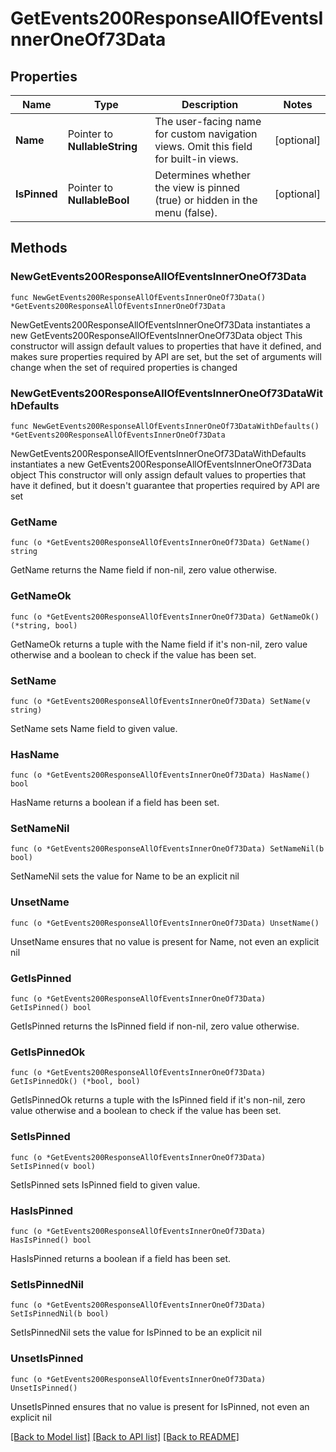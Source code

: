 # GetEvents200ResponseAllOfEventsInnerOneOf73Data

## Properties

Name | Type | Description | Notes
------------ | ------------- | ------------- | -------------
**Name** | Pointer to **NullableString** | The user-facing name for custom navigation views. Omit this field for built-in views.  | [optional] 
**IsPinned** | Pointer to **NullableBool** | Determines whether the view is pinned (true) or hidden in the menu (false).  | [optional] 

## Methods

### NewGetEvents200ResponseAllOfEventsInnerOneOf73Data

`func NewGetEvents200ResponseAllOfEventsInnerOneOf73Data() *GetEvents200ResponseAllOfEventsInnerOneOf73Data`

NewGetEvents200ResponseAllOfEventsInnerOneOf73Data instantiates a new GetEvents200ResponseAllOfEventsInnerOneOf73Data object
This constructor will assign default values to properties that have it defined,
and makes sure properties required by API are set, but the set of arguments
will change when the set of required properties is changed

### NewGetEvents200ResponseAllOfEventsInnerOneOf73DataWithDefaults

`func NewGetEvents200ResponseAllOfEventsInnerOneOf73DataWithDefaults() *GetEvents200ResponseAllOfEventsInnerOneOf73Data`

NewGetEvents200ResponseAllOfEventsInnerOneOf73DataWithDefaults instantiates a new GetEvents200ResponseAllOfEventsInnerOneOf73Data object
This constructor will only assign default values to properties that have it defined,
but it doesn't guarantee that properties required by API are set

### GetName

`func (o *GetEvents200ResponseAllOfEventsInnerOneOf73Data) GetName() string`

GetName returns the Name field if non-nil, zero value otherwise.

### GetNameOk

`func (o *GetEvents200ResponseAllOfEventsInnerOneOf73Data) GetNameOk() (*string, bool)`

GetNameOk returns a tuple with the Name field if it's non-nil, zero value otherwise
and a boolean to check if the value has been set.

### SetName

`func (o *GetEvents200ResponseAllOfEventsInnerOneOf73Data) SetName(v string)`

SetName sets Name field to given value.

### HasName

`func (o *GetEvents200ResponseAllOfEventsInnerOneOf73Data) HasName() bool`

HasName returns a boolean if a field has been set.

### SetNameNil

`func (o *GetEvents200ResponseAllOfEventsInnerOneOf73Data) SetNameNil(b bool)`

 SetNameNil sets the value for Name to be an explicit nil

### UnsetName
`func (o *GetEvents200ResponseAllOfEventsInnerOneOf73Data) UnsetName()`

UnsetName ensures that no value is present for Name, not even an explicit nil
### GetIsPinned

`func (o *GetEvents200ResponseAllOfEventsInnerOneOf73Data) GetIsPinned() bool`

GetIsPinned returns the IsPinned field if non-nil, zero value otherwise.

### GetIsPinnedOk

`func (o *GetEvents200ResponseAllOfEventsInnerOneOf73Data) GetIsPinnedOk() (*bool, bool)`

GetIsPinnedOk returns a tuple with the IsPinned field if it's non-nil, zero value otherwise
and a boolean to check if the value has been set.

### SetIsPinned

`func (o *GetEvents200ResponseAllOfEventsInnerOneOf73Data) SetIsPinned(v bool)`

SetIsPinned sets IsPinned field to given value.

### HasIsPinned

`func (o *GetEvents200ResponseAllOfEventsInnerOneOf73Data) HasIsPinned() bool`

HasIsPinned returns a boolean if a field has been set.

### SetIsPinnedNil

`func (o *GetEvents200ResponseAllOfEventsInnerOneOf73Data) SetIsPinnedNil(b bool)`

 SetIsPinnedNil sets the value for IsPinned to be an explicit nil

### UnsetIsPinned
`func (o *GetEvents200ResponseAllOfEventsInnerOneOf73Data) UnsetIsPinned()`

UnsetIsPinned ensures that no value is present for IsPinned, not even an explicit nil

[[Back to Model list]](../README.md#documentation-for-models) [[Back to API list]](../README.md#documentation-for-api-endpoints) [[Back to README]](../README.md)


